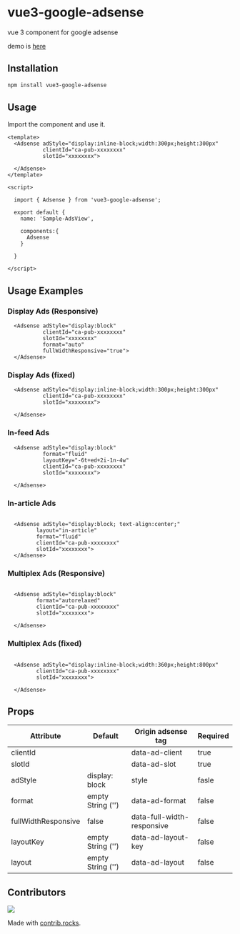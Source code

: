 # vue3-google-adsense

vue 3 component for google adsense

demo is [here](https://kmapshot.com)

## Installation

```bash
npm install vue3-google-adsense
```


## Usage

Import the component and use it.

```vue
<template>
  <Adsense adStyle="display:inline-block;width:300px;height:300px"
           clientId="ca-pub-xxxxxxxx"
           slotId="xxxxxxxx">
    
  </Adsense>
</template>

<script>
  
  import { Adsense } from 'vue3-google-adsense';

  export default {
    name: 'Sample-AdsView',
    
    components:{
      Adsense
    }
    
  }

</script>
```


## Usage Examples

### Display Ads (Responsive)

```vue
  <Adsense adStyle="display:block"
           clientId="ca-pub-xxxxxxxx"
           slotId="xxxxxxxx"
           format="auto"
           fullWidthResponsive="true">
  </Adsense>
```

### Display Ads (fixed)

```vue
  <Adsense adStyle="display:inline-block;width:300px;height:300px"
           clientId="ca-pub-xxxxxxxx"
           slotId="xxxxxxxx">
    
  </Adsense>
```


### In-feed Ads

```vue
  <Adsense adStyle="display:block"
           format="fluid"
           layoutKey="-6t+ed+2i-1n-4w"
           clientId="ca-pub-xxxxxxxx"
           slotId="xxxxxxxx">

  </Adsense>
```

### In-article Ads

```vue

  <Adsense adStyle="display:block; text-align:center;"
         layout="in-article"
         format="fluid"
         clientId="ca-pub-xxxxxxxx"
         slotId="xxxxxxxx">
  </Adsense>
```

### Multiplex Ads (Responsive)
```vue

  <Adsense adStyle="display:block"
         format="autorelaxed"
         clientId="ca-pub-xxxxxxxx"
         slotId="xxxxxxxx">
      
  </Adsense>
```

### Multiplex Ads (fixed)
```vue

  <Adsense adStyle="display:inline-block;width:360px;height:800px"
         clientId="ca-pub-xxxxxxxx"
         slotId="xxxxxxxx">
      
  </Adsense>
```

## Props

| Attribute | Default            | Origin adsense tag         | Required |
|-----------|--------------------|----------------------------|----------|
| clientId    |                    | data-ad-client             | true     |
| slotId      |                    | data-ad-slot               | true     |
| adStyle   | display: block     | style                      | fasle    |
| format    | empty String ('')  | data-ad-format             | false    |
| fullWidthResponsive    | false              | data-full-width-responsive | false    |
| layoutKey    | empty String ('')  | data-ad-layout-key         | false    |
|layout| empty String ('')  | data-ad-layout                           | false    |


## Contributors

<a href="https://github.com/lcw3176/vue3-google-adsense/graphs/contributors">
  <img src="https://contrib.rocks/image?repo=lcw3176/vue3-google-adsense" />
</a>

Made with [contrib.rocks](https://contrib.rocks).